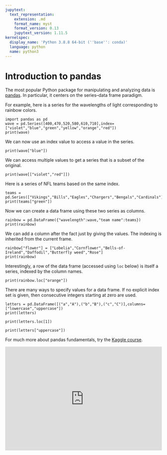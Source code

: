 ```yaml
---
jupytext:
  text_representation:
    extension: .md
    format_name: myst
    format_version: 0.13
    jupytext_version: 1.11.5
kernelspec:
  display_name: 'Python 3.8.8 64-bit (''base'': conda)'
  language: python
  name: python3
---
```


# Introduction to pandas

The most popular Python package for manipulating and analyzing data is [pandas](https:pandas.pydata.org). In particular, it centers on the series–data frame paradigm. 

For example, here is a series for the wavelengths of light corresponding to rainbow colors.

```{code-cell} ipython3
import pandas as pd
wave = pd.Series([400,470,520,580,610,710],index=["violet","blue","green","yellow","orange","red"])
print(wave)
```

We can now use an index value to access a value in the series.

```{code-cell} ipython3
print(wave["blue"])
```

We can access multiple values to get a series that is a subset of the original.

```{code-cell} ipython3
print(wave[["violet","red"]])
```

Here is a series of NFL teams based on the same index.

```{code-cell} ipython3
teams = pd.Series(["Vikings","Bills","Eagles","Chargers","Bengals","Cardinals"],index=wave.index)
print(teams["green"])
```

Now we can create a data frame using these two series as columns.

```{code-cell} ipython3
rainbow = pd.DataFrame({"wavelength":wave,"team name":teams})
print(rainbow)
```

We can add a column after the fact just by giving the values. The indexing is inherited from the current frame.

```{code-cell} ipython3
rainbow["flower"] = ["Lobelia","Cornflower","Bells-of-Ireland","Daffodil","Butterfly weed","Rose"]
print(rainbow)
```

Interestingly, a row of the data frame (accessed using `loc` below) is itself a series, indexed by the column names.

```{code-cell} ipython3
print(rainbow.loc["orange"])
```

There are many ways to specify values for a data frame. If no explicit index set is given, then consecutive integers starting at zero are used.

```{code-cell} ipython3
letters = pd.DataFrame([("a","A"),("b","B"),("c","C")],columns=["lowercase","uppercase"])
print(letters)
```

```{code-cell} ipython3
print(letters.loc[1])
```

```{code-cell} ipython3
print(letters["uppercase"])
```

For much more about pandas fundamentals, try the [Kaggle course](https://www.kaggle.com/learn/pandas).

<div style="max-width:608px"><div style="position:relative;padding-bottom:66.118421052632%"><iframe id="kaltura_player" src="https://cdnapisec.kaltura.com/p/2358381/sp/235838100/embedIframeJs/uiconf_id/43030021/partner_id/2358381?iframeembed=true&playerId=kaltura_player&entry_id=1_z2y5ubh4&flashvars[streamerType]=auto&amp;flashvars[localizationCode]=en&amp;flashvars[leadWithHTML5]=true&amp;flashvars[sideBarContainer.plugin]=true&amp;flashvars[sideBarContainer.position]=left&amp;flashvars[sideBarContainer.clickToClose]=true&amp;flashvars[chapters.plugin]=true&amp;flashvars[chapters.layout]=vertical&amp;flashvars[chapters.thumbnailRotator]=false&amp;flashvars[streamSelector.plugin]=true&amp;flashvars[EmbedPlayer.SpinnerTarget]=videoHolder&amp;flashvars[dualScreen.plugin]=true&amp;flashvars[Kaltura.addCrossoriginToIframe]=true&amp;&wid=1_p2kbu4tl" width="608" height="402" allowfullscreen webkitallowfullscreen mozAllowFullScreen allow="autoplay *; fullscreen *; encrypted-media *" sandbox="allow-forms allow-same-origin allow-scripts allow-top-navigation allow-pointer-lock allow-popups allow-modals allow-orientation-lock allow-popups-to-escape-sandbox allow-presentation allow-top-navigation-by-user-activation" frameborder="0" title="Kaltura Player" style="position:absolute;top:0;left:0;width:100%;height:100%"></iframe></div></div>